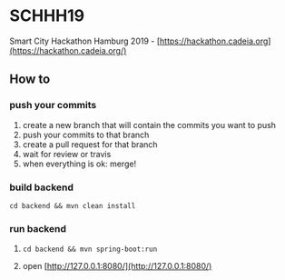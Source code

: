 # SCHHH19
Smart City Hackathon Hamburg 2019 - [https://hackathon.cadeia.org](https://hackathon.cadeia.org/)



## How to

### push your commits
1. create a new branch that will contain the commits you want to push
2. push your commits to that branch
3. create a pull request for that branch
4. wait for review or travis
5. when everything is ok: merge!

### build backend
```
cd backend && mvn clean install
```

### run backend
1. ```
   cd backend && mvn spring-boot:run
   ```
2. open [http://127.0.0.1:8080/](http://127.0.0.1:8080/)
